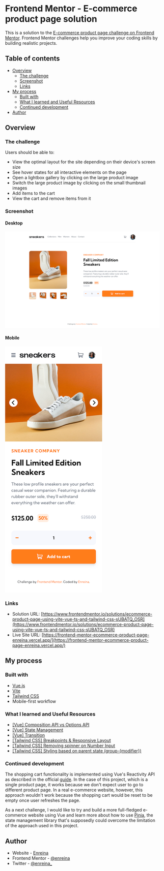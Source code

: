 # Frontend Mentor - E-commerce product page solution

This is a solution to the [E-commerce product page challenge on Frontend Mentor](https://www.frontendmentor.io/challenges/ecommerce-product-page-UPsZ9MJp6). Frontend Mentor challenges help you improve your coding skills by building realistic projects.

## Table of contents

- [Overview](#overview)
  - [The challenge](#the-challenge)
  - [Screenshot](#screenshot)
  - [Links](#links)
- [My process](#my-process)
  - [Built with](#built-with)
  - [What I learned and Useful Resources](#what-i-learned-and-useful-resources)
  - [Continued development](#continued-development)
- [Author](#author)

## Overview

### The challenge

Users should be able to:

- View the optimal layout for the site depending on their device's screen size
- See hover states for all interactive elements on the page
- Open a lightbox gallery by clicking on the large product image
- Switch the large product image by clicking on the small thumbnail images
- Add items to the cart
- View the cart and remove items from it

### Screenshot

#### Desktop

![](./screenshot-desktop.png)

#### Mobile

![](./screenshot-mobile.png)

### Links

- Solution URL: [https://www.frontendmentor.io/solutions/ecommerce-product-page-using-vite-vue-ts-and-tailwind-css-sUBATQ_OSR](https://www.frontendmentor.io/solutions/ecommerce-product-page-using-vite-vue-ts-and-tailwind-css-sUBATQ_OSR)
- Live Site URL: [https://frontend-mentor-ecommerce-product-page-enreina.vercel.app/](https://frontend-mentor-ecommerce-product-page-enreina.vercel.app/)

## My process

### Built with

- [Vue.js](https://vuejs.org/)
- [Vite](https://vitejs.dev/)
- [Tailwind CSS](https://tailwindcss.com/)
- Mobile-first workflow

### What I learned and Useful Resources

- [[Vue] Composition API vs Options API](https://vuejs.org/guide/introduction.html#api-styles)
- [[Vue] State Management](https://vuejs.org/guide/scaling-up/state-management.html#state-management)
- [[Vue] Transition](https://vuejs.org/guide/built-ins/transition.html)
- [[Tailwind CSS] Breakpoints & Responsive Layout](https://tailwindcss.com/docs/responsive-design)
- [[Tailwind CSS] Removing spinner on Number Input](https://www.hyperui.dev/blog/remove-number-input-spinners-with-tailwindcss)
- [[Tailwind CSS] Styling based on parent state (group-{modifier})](https://tailwindcss.com/docs/hover-focus-and-other-states#styling-based-on-parent-state)

### Continued development

The shopping cart functionality is implemented using Vue's Reactivity API as described in the official [guide](https://vuejs.org/guide/scaling-up/state-management.html#simple-state-management-with-reactivity-api). In the case of this project, which is a single product page, it works because we don't expect user to go to different product page. In a real e-commerce website, however, this approach wouldn't work because the shopping cart would be reset to be empty once user refreshes the page.

As a next challenge, I would like to try and build a more full-fledged e-commerce website using Vue and learn more about how to use [Pinia](https://vuejs.org/guide/scaling-up/state-management.html#pinia), the state management library that's supposedly could overcome the limitation of the approach used in this project.

## Author

- Website - [Enreina](https://www.enreina.com)
- Frontend Mentor - [@enreina](https://www.frontendmentor.io/profile/enreina)
- Twitter - [@enreina\_](https://www.twitter.com/enreina_)

